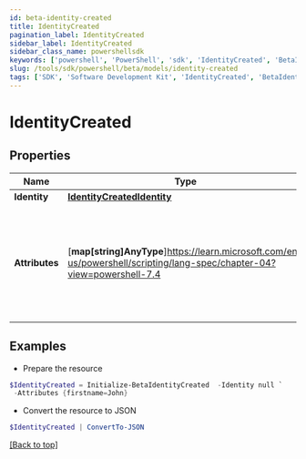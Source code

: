 ```yaml
---
id: beta-identity-created
title: IdentityCreated
pagination_label: IdentityCreated
sidebar_label: IdentityCreated
sidebar_class_name: powershellsdk
keywords: ['powershell', 'PowerShell', 'sdk', 'IdentityCreated', 'BetaIdentityCreated'] 
slug: /tools/sdk/powershell/beta/models/identity-created
tags: ['SDK', 'Software Development Kit', 'IdentityCreated', 'BetaIdentityCreated']
---
```



# IdentityCreated

## Properties

Name | Type | Description | Notes
------------ | ------------- | ------------- | -------------
**Identity** | [**IdentityCreatedIdentity**](identity-created-identity) |  | [required]
**Attributes** | [**map[string]AnyType**]https://learn.microsoft.com/en-us/powershell/scripting/lang-spec/chapter-04?view=powershell-7.4 | Attributes assigned to the identity. These attributes are determined by the identity profile. | [required]

## Examples

- Prepare the resource
```powershell
$IdentityCreated = Initialize-BetaIdentityCreated  -Identity null `
 -Attributes {firstname=John}
```

- Convert the resource to JSON
```powershell
$IdentityCreated | ConvertTo-JSON
```


[[Back to top]](#) 

